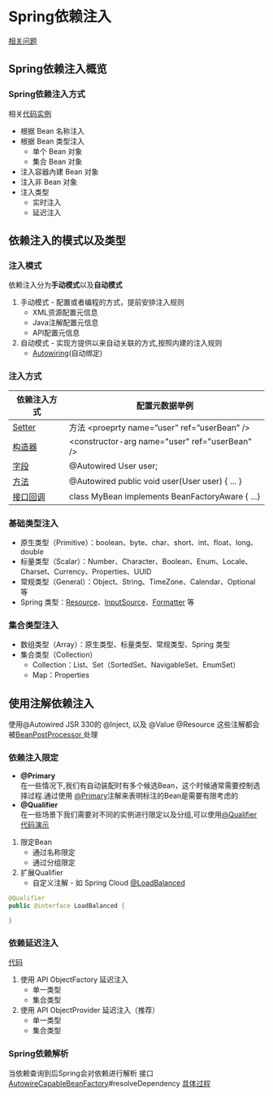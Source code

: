 # **Spring依赖注入**
[相关问题](springDI/springDIQuestion.md)
## **Spring依赖注入概览**
###  **Spring依赖注入方式**
相关[代码实例](/learn-ioc/ioc-container-overview/src/main/java/com/fantasybaby/spring/ioc/overview/di/SpringIocDiView.java)
* 根据 Bean 名称注入
* 根据 Bean 类型注入
  * 单个 Bean 对象
  * 集合 Bean 对象
* 注入容器內建 Bean 对象
* 注入非 Bean 对象
* 注入类型
  * 实时注入
  * 延迟注入

## **依赖注入的模式以及类型**
### **注入模式**
 依赖注入分为**手动模式**以及**自动模式**
 1. 手动模式 - 配置或者编程的方式，提前安排注入规则
     * XML资源配置元信息
     * Java注解配置元信息
     * API配置元信息
 2. 自动模式 - 实现方提供以来自动关联的方式,按照内建的注入规则
    * [Autowiring](springDI/autowired.md)(自动绑定)
### **注入方式**
| 依赖注入方式                                   | 配置元数据举例                                  |
| ---------------------------------------------- | ----------------------------------------------- |
| [Setter](springDI/setterAndConstructorDi.md)   | 方法 \<proeprty name=”user” ref=”userBean” />   |
| [构造器](springDI/setterAndConstructorDi.md)   | \<constructor-arg name="user" ref="userBean" /> |
| [字段](springDI/setterAndConstructorDi.md)     | @Autowired User user;                           |
| [方法](springDI/setterAndConstructorDi.md)     | @Autowired public void user(User user) { ... }  |
| [接口回调](springDI/setterAndConstructorDi.md) | class MyBean implements BeanFactoryAware { ...} |
### **基础类型注入**
 * 原生类型（Primitive）：boolean、byte、char、short、int、float、long、double
* 标量类型（Scalar）：Number、Character、Boolean、Enum、Locale、Charset、Currency、Properties、UUID
* 常规类型（General）：Object、String、TimeZone、Calendar、Optional 等
* Spring 类型：[Resource](https://github.com/spring-projects/spring-framework/blob/main/spring-core/src/main/java/org/springframework/core/io/Resource.java)、[InputSource](https://github.com/openjdk/jdk/blob/master/src/java.xml/share/classes/org/xml/sax/InputSource.java)、[Formatter](https://github.com/openjdk/jdk/blob/master/src/java.base/share/classes/java/util/Formatter.java) 等

### **集合类型注入**
* 数组类型（Array）：原生类型、标量类型、常规类型、Spring 类型
* 集合类型（Collection）
  * Collection：List、Set（SortedSet、NavigableSet、EnumSet）
  * Map：Properties
## **使用注解依赖注入**
使用@Autowired JSR 330的 @Inject, 以及 @Value @Resource 这些注解都会被[BeanPostProcessor ](https://github.com/spring-projects/spring-framework/blob/main/spring-beans/src/main/java/org/springframework/beans/factory/config/BeanPostProcessor.java)处理
### **依赖注入限定**
* **@Primary**  
在一些情况下,我们有自动装配时有多个候选Bean，这个时候通常需要控制选择过程.通过使用 [@Primary](https://github.com/spring-projects/spring-framework/blob/main/spring-context/src/main/java/org/springframework/context/annotation/Primary.java)注解来表明标注的Bean是需要有限考虑的  
* **@Qualifier**  
在一些场景下我们需要对不同的实例进行限定以及分组,可以使用[@Qualifier](https://github.com/spring-projects/spring-framework/blob/main/spring-beans/src/main/java/org/springframework/beans/factory/annotation/Qualifier.java)
 [代码演示](../../ioc-dependency-inject\src\main\java\com\fantasybaby\spring\ioc\inject\selection\QualifiersNameInjectDemo.java)  
1. 限定Bean  
     * 通过名称限定
     * 通过分组限定
2. 扩展Qualifier
     * 自定义注解 - 如 Spring Cloud [@LoadBalanced](https://github.com/spring-cloud/spring-cloud-commons/blob/main/spring-cloud-commons/src/main/java/org/springframework/cloud/client/loadbalancer/LoadBalanced.java)
```java
@Qualifier
public @interface LoadBalanced {

}
```
### **依赖延迟注入**
[代码](../../ioc-dependency-inject/src/main/java/com/fantasybaby/spring/ioc/inject/lazy/LazyInjectDemo.java)
1. 使用 API ObjectFactory 延迟注入
     * 单一类型
     * 集合类型
2. 使用 API ObjectProvider 延迟注入（推荐）
      * 单一类型
      * 集合类型


### **Spring依赖解析**
当依赖查询到后Spring会对依赖进行解析
接口 [AutowireCapableBeanFactory](https://github.com/spring-projects/spring-framework/blob/main/spring-beans/src/main/java/org/springframework/beans/factory/config/AutowireCapableBeanFactory.java)#resolveDependency
[具体过程](springDI/dependencyResolve.md)

